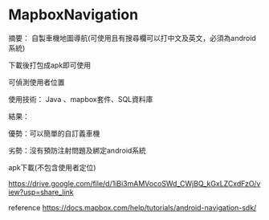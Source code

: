 # MapboxNavigation
摘要：
自製車機地圖導航(可使用且有搜尋欄可以打中文及英文，必須為android系統)

下載後打包成apk即可使用

可偵測使用者位置

使用技術：
Java 、mapbox套件、SQL資料庫

結果：

優勢：可以簡單的自訂義車機

劣勢：沒有預防注射問題及綁定android系統

apk下載(不包含使用者定位)

https://drive.google.com/file/d/1iBi3mAMVocoSWd_CWjBQ_kGxLZCxdFzO/view?usp=share_link
     
 reference  https://docs.mapbox.com/help/tutorials/android-navigation-sdk/
